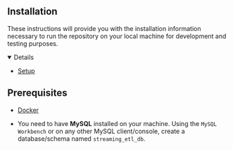 ## Installation

These instructions will provide you with the installation information necessary to run the repository on your local machine for development and testing purposes.

<details open="open">
	<ul>
		<li><a href="#setup">Setup</a></li>
	</ul>
</details>

## Prerequisites

*	[Docker](https://docs.docker.com/)

*	You need to have **MySQL** installed on your machine. Using the `MySQL Workbench` or on any other MySQL client/console, create a database/schema named `streaming_etl_db`.  
